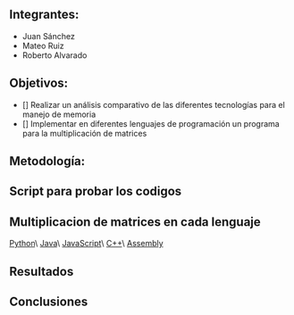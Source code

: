 ## Integrantes:

- Juan Sánchez
- Mateo Ruiz
- Roberto Alvarado

## Objetivos:

- [] Realizar un análisis comparativo de las diferentes tecnologías para el manejo de memoria
- [] Implementar en diferentes lenguajes de programación un programa para la multiplicación de matrices

## Metodología:


## Script para probar los codigos


## Multiplicacion de matrices en cada lenguaje

[Python](./subpages/python.md)\\
[Java](./subpages/java.md)\\
[JavaScript](./subpages/javascript.md)\\
[C++](./subpages/cpp.md)\\
[Assembly](./subpages/assembly.md)

## Resultados 

## Conclusiones

